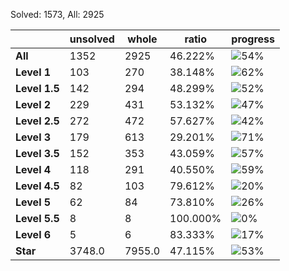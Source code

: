 Solved: 1573, All: 2925

| |unsolved|whole|ratio|progress|
|----|----|----|----|----|
|**All**| 1352 | 2925 | 46.222%| ![54%](https://progress-bar.dev/54?title=All) |
|**Level 1**| 103 | 270 | 38.148%| ![62%](https://progress-bar.dev/62?title=Level+1++)|
|**Level 1.5**| 142 | 294 | 48.299%| ![52%](https://progress-bar.dev/52?title=Level+1.5)|
|**Level 2**| 229 | 431 | 53.132%| ![47%](https://progress-bar.dev/47?title=Level+2++)|
|**Level 2.5**| 272 | 472 | 57.627%| ![42%](https://progress-bar.dev/42?title=Level+2.5)|
|**Level 3**| 179 | 613 | 29.201%| ![71%](https://progress-bar.dev/71?title=Level+3++)|
|**Level 3.5**| 152 | 353 | 43.059%| ![57%](https://progress-bar.dev/57?title=Level+3.5)|
|**Level 4**| 118 | 291 | 40.550%| ![59%](https://progress-bar.dev/59?title=Level+4++)|
|**Level 4.5**| 82 | 103 | 79.612%| ![20%](https://progress-bar.dev/20?title=Level+4.5)|
|**Level 5**| 62 | 84 | 73.810%| ![26%](https://progress-bar.dev/26?title=Level+5++)|
|**Level 5.5**| 8 | 8 | 100.000%| ![0%](https://progress-bar.dev/0?title=Level+5.5)|
|**Level 6**| 5 | 6 | 83.333%| ![17%](https://progress-bar.dev/17?title=Level+6++)|
|**Star**|3748.0 | 7955.0 |47.115%| ![53%](https://progress-bar.dev/53?title=Star) |
